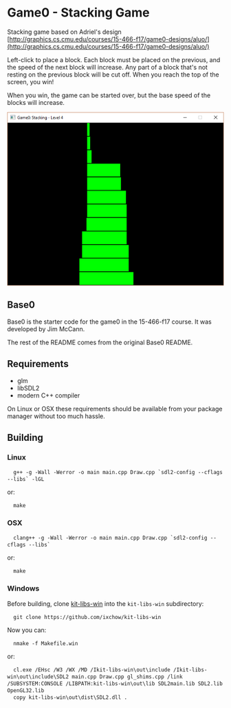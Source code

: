 # Game0 - Stacking Game

Stacking game based on Adriel's design [http://graphics.cs.cmu.edu/courses/15-466-f17/game0-designs/aluo/](http://graphics.cs.cmu.edu/courses/15-466-f17/game0-designs/aluo/)

Left-click to place a block. Each block must be placed on the previous, and the speed of the next block will increase. Any part of a block that's not resting on the previous block will be cut off. When you reach the top of the screen, you win!

When you win, the game can be started over, but the base speed of the blocks will increase.


![](https://github.com/0aix/game0/blob/master/screenshot.png?raw=true)

## Base0

Base0 is the starter code for the game0 in the 15-466-f17 course. It was developed by Jim McCann. 

The rest of the README comes from the original Base0 README.

## Requirements

 - glm
 - libSDL2
 - modern C++ compiler

On Linux or OSX these requirements should be available from your package manager without too much hassle.

## Building

### Linux
```
  g++ -g -Wall -Werror -o main main.cpp Draw.cpp `sdl2-config --cflags --libs` -lGL
```
or:
```
  make
```

### OSX
```
  clang++ -g -Wall -Werror -o main main.cpp Draw.cpp `sdl2-config --cflags --libs`
```
or:
```
  make
```

### Windows

Before building, clone [kit-libs-win](https://github.com/ixchow/kit-libs-win) into the `kit-libs-win` subdirectory:
```
  git clone https://github.com/ixchow/kit-libs-win
```
Now you can:
```
  nmake -f Makefile.win
```
or:
```
  cl.exe /EHsc /W3 /WX /MD /Ikit-libs-win\out\include /Ikit-libs-win\out\include\SDL2 main.cpp Draw.cpp gl_shims.cpp /link /SUBSYSTEM:CONSOLE /LIBPATH:kit-libs-win\out\lib SDL2main.lib SDL2.lib OpenGL32.lib
  copy kit-libs-win\out\dist\SDL2.dll .
```

